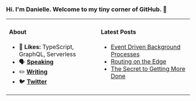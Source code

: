 ### Hi. I'm Danielle. Welcome to my tiny corner of GitHub. 👋

<table rules="none"><tr><td valign="top" width="50%">
  
#### About
- 🧠 **Likes:** TypeScript, GraphQL, Serverless
- 🗣 **[Speaking](https://www.danielleheberling.xyz/speaking)**
- ✏️ **[Writing](https://www.danielleheberling.xyz/)**
- 🐦 **[Twitter](https://twitter.com/deeheber)**

</td><td valign="top" width="50%">

#### Latest Posts
<!-- start latest posts -->
- [Event Driven Background Processes](https://danielleheberling.xyz/blog/event-driven-background-processes/)
- [Routing on the Edge](https://danielleheberling.xyz/blog/routing-on-the-edge/)
- [The Secret to Getting More Done](https://danielleheberling.xyz/blog/take-a-walk/)
<!-- end latest posts -->

</td>
</tr></table>
